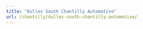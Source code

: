 ```yaml
---
title: "Dulles South Chantilly Automotive"
url: /chantilly/dulles-south-chantilly-automotive/
---
```

